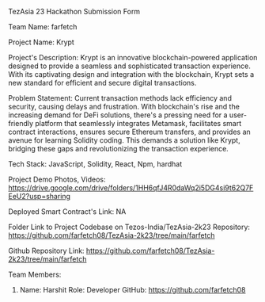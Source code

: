 TezAsia 23 Hackathon Submission Form

Team Name: farfetch

Project Name: Krypt

Project's Description:
Krypt is an innovative blockchain-powered application designed to provide a seamless and sophisticated transaction experience. With its captivating design and integration with the blockchain, Krypt sets a new standard for efficient and secure digital transactions.

Problem Statement:
Current transaction methods lack efficiency and security, causing delays and frustration. With blockchain's rise and the increasing demand for DeFi solutions, there's a pressing need for a user-friendly platform that seamlessly integrates Metamask, facilitates smart contract interactions, ensures secure Ethereum transfers, and provides an avenue for learning Solidity coding. This demands a solution like Krypt, bridging these gaps and revolutionizing the transaction experience.

Tech Stack:
JavaScript, Solidity, React, Npm, hardhat

Project Demo Photos, Videos:
https://drive.google.com/drive/folders/1HH6qfJ4R0daWq2i5DG4si9t62Q7FEeU2?usp=sharing

Deployed Smart Contract's Link: NA

<!-- Live Project Link: [Provide the link to your live project if applicable] -->

Folder Link to Project Codebase on Tezos-India/TezAsia-2k23 Repository:
https://github.com/farfetch08/TezAsia-2k23/tree/main/farfetch

Github Repository Link:
https://github.com/farfetch08/TezAsia-2k23/tree/main/farfetch

<!--PPT File:
[Provide the link to your project presentation file.] -->

Team Members:
1. Name: Harshit
   Role: Developer
   GitHub: https://github.com/farfetch08
   

